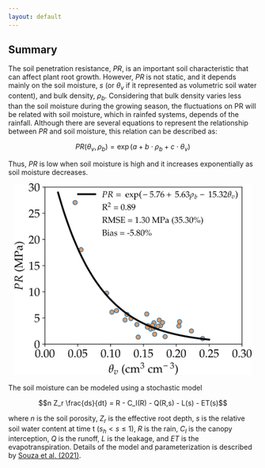 ```yaml
---
layout: default
---
```


## Summary

The soil penetration resistance, $PR$, is an important soil characteristic that can affect plant root growth.
However, $PR$ is not static, and it depends mainly on the soil moisture, $s$ (or $\theta_v$ if it represented as volumetric soil water content), and bulk density, $\rho_b$.
Considering that bulk density varies less than the soil moisture during the growing season, the fluctuations on PR will be related with soil moisture, which in rainfed systems, depends of the rainfall.
Although there are several equations to represent the relationship between $PR$ and soil moisture, this relation can be described as:

$$PR(\theta_v, \rho_b) = \exp(a + b \cdot \rho_b + c \cdot \theta_v)$$


Thus, $PR$ is low when soil moisture is high and it increases exponentially as soil moisture decreases.

<p align="center">
<img src="assets/img/FigPRtheta.png" width="480" height="388" >
</p>


The soil moisture can be modeled using a stochastic model

$$n Z_r \frac{ds}{dt} = R - C_I(R) - Q(R,s) - L(s) - ET(s)$$


where $n$ is the soil porosity, $Z_r$ is the effective root depth, $s$ is the relative soil water content at time t ($s_h < s \leq 1$),
$R$ is the rain, $C_I$ is the canopy interception, $Q$ is the runoff, $L$ is the leakage, and $ET$ is the evapotranspiration.
Details of the model and parameterization is described by [Souza et al. (2021)](https://doi.org/10.1016/j.still.2020.104768).
